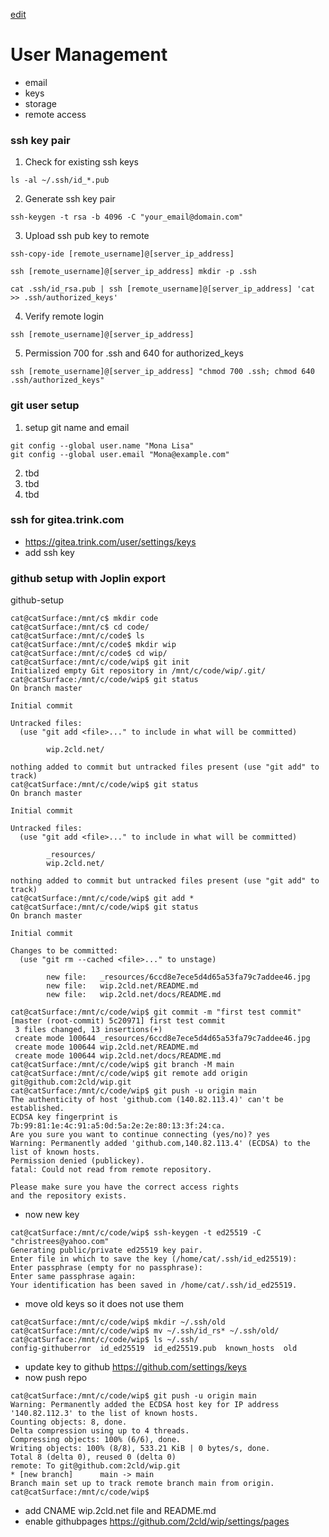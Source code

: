 [edit](https://github.com/2cld/netstack/edit/master/docs/ops/users/README.md)

# User Management

- email
- keys
- storage
- remote access

### ssh key pair
1. Check for existing ssh keys
```
ls -al ~/.ssh/id_*.pub
```
2. Generate ssh key pair
```
ssh-keygen -t rsa -b 4096 -C "your_email@domain.com"
```
3. Upload ssh pub key to remote
```
ssh-copy-ide [remote_username]@[server_ip_address]
```
```
ssh [remote_username]@[server_ip_address] mkdir -p .ssh
```
```
cat .ssh/id_rsa.pub | ssh [remote_username]@[server_ip_address] 'cat >> .ssh/authorized_keys'
```
4. Verify remote login
```
ssh [remote_username]@[server_ip_address]
```
5. Permission 700 for .ssh and 640 for authorized_keys
```
ssh [remote_username]@[server_ip_address] "chmod 700 .ssh; chmod 640 .ssh/authorized_keys"
```

### git user setup
1. setup git name and email
```
git config --global user.name "Mona Lisa"
git config --global user.email "Mona@example.com"
```
2. tbd
3. tbd
4. tbd

### ssh for gitea.trink.com
- https://gitea.trink.com/user/settings/keys
- add ssh key

### github setup with Joplin export
github-setup

```
cat@catSurface:/mnt/c$ mkdir code
cat@catSurface:/mnt/c$ cd code/
cat@catSurface:/mnt/c/code$ ls
cat@catSurface:/mnt/c/code$ mkdir wip
cat@catSurface:/mnt/c/code$ cd wip/
cat@catSurface:/mnt/c/code/wip$ git init
Initialized empty Git repository in /mnt/c/code/wip/.git/
cat@catSurface:/mnt/c/code/wip$ git status
On branch master

Initial commit

Untracked files:
  (use "git add <file>..." to include in what will be committed)

        wip.2cld.net/

nothing added to commit but untracked files present (use "git add" to track)
cat@catSurface:/mnt/c/code/wip$ git status
On branch master

Initial commit

Untracked files:
  (use "git add <file>..." to include in what will be committed)

        _resources/
        wip.2cld.net/

nothing added to commit but untracked files present (use "git add" to track)
cat@catSurface:/mnt/c/code/wip$ git add *
cat@catSurface:/mnt/c/code/wip$ git status
On branch master

Initial commit

Changes to be committed:
  (use "git rm --cached <file>..." to unstage)

        new file:   _resources/6ccd8e7ece5d4d65a53fa79c7addee46.jpg
        new file:   wip.2cld.net/README.md
        new file:   wip.2cld.net/docs/README.md

cat@catSurface:/mnt/c/code/wip$ git commit -m "first test commit"
[master (root-commit) 5c20971] first test commit
 3 files changed, 13 insertions(+)
 create mode 100644 _resources/6ccd8e7ece5d4d65a53fa79c7addee46.jpg
 create mode 100644 wip.2cld.net/README.md
 create mode 100644 wip.2cld.net/docs/README.md
cat@catSurface:/mnt/c/code/wip$ git branch -M main
cat@catSurface:/mnt/c/code/wip$ git remote add origin git@github.com:2cld/wip.git
cat@catSurface:/mnt/c/code/wip$ git push -u origin main
The authenticity of host 'github.com (140.82.113.4)' can't be established.
ECDSA key fingerprint is 7b:99:81:1e:4c:91:a5:0d:5a:2e:2e:80:13:3f:24:ca.
Are you sure you want to continue connecting (yes/no)? yes
Warning: Permanently added 'github.com,140.82.113.4' (ECDSA) to the list of known hosts.
Permission denied (publickey).
fatal: Could not read from remote repository.

Please make sure you have the correct access rights
and the repository exists.
```

- now new key

```
cat@catSurface:/mnt/c/code/wip$ ssh-keygen -t ed25519 -C "christrees@yahoo.com"
Generating public/private ed25519 key pair.
Enter file in which to save the key (/home/cat/.ssh/id_ed25519):
Enter passphrase (empty for no passphrase):
Enter same passphrase again:
Your identification has been saved in /home/cat/.ssh/id_ed25519.
```

- move old keys so it does not use them
```
cat@catSurface:/mnt/c/code/wip$ mkdir ~/.ssh/old
cat@catSurface:/mnt/c/code/wip$ mv ~/.ssh/id_rs* ~/.ssh/old/
cat@catSurface:/mnt/c/code/wip$ ls ~/.ssh/
config-githuberror  id_ed25519  id_ed25519.pub  known_hosts  old
```
 
 - update key to github https://github.com/settings/keys
 - now push repo
 ```
 cat@catSurface:/mnt/c/code/wip$ git push -u origin main
Warning: Permanently added the ECDSA host key for IP address '140.82.112.3' to the list of known hosts.
Counting objects: 8, done.
Delta compression using up to 4 threads.
Compressing objects: 100% (6/6), done.
Writing objects: 100% (8/8), 533.21 KiB | 0 bytes/s, done.
Total 8 (delta 0), reused 0 (delta 0)
remote: To git@github.com:2cld/wip.git
 * [new branch]      main -> main
Branch main set up to track remote branch main from origin.
cat@catSurface:/mnt/c/code/wip$
```

- add CNAME wip.2cld.net file and README.md
- enable githubpages https://github.com/2cld/wip/settings/pages
